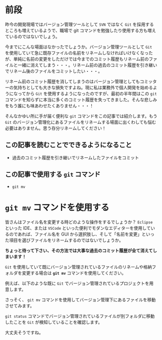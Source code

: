 # 前段

昨今の開発現場ではバージョン管理ツールとして `SVN` ではなく `Git` を採用するところも増えているようで、職場で git コマンドを勉強したり使用する方も増えているのではないでしょう。

今までにこんな場面はなかったでしょうか。バージョン管理ツールとして `Git` を使用していて急に既存ファイルの名前をリネームしなければいけなくなったが、単純に名前の変更をしただけでは今までのコミット履歴もリネーム前のファイルと一緒に消えてしまう・・・。リネーム前の過去のコミット履歴を引き継いでリネーム後のファイルをコミットしたい・・・。

リネーム前のコミット履歴を消してしまうのはバージョン管理としてもコミッターの気持ちとしても大きな損失ですよね。現に私は業務外で個人開発を始めるようになってから `Git` を使用するようになったのですが、最初の半年間はこの `git` コマンドを知らずに本当に多くのコミット履歴を失ってきました。そんな悲しみをもう誰にも味あわせたくありません・・・！

そんなかゆい所に手が届く便利な `git` コマンドをこの記事では紹介します。もう `Git` のバージョン管理化にあるファイルをリネームする場面に出くわしても悩む必要はありません。思う存分リネームしてください！

## この記事を読むことでできるようになること

- 過去のコミット履歴を引き継いでリネームしたファイルをコミット

## この記事で使用する `git` コマンド

- `git mv`

# `git mv` コマンドを使用する

皆さんはファイル名を変更する時どのような操作をするでしょうか？ `Eclipse` といった IDE、または `VSCode` といった便利でモダンなエディターを使用しているのであれば、ファイル名を GUI から選択肢し、そして「名前を変更」といった項目を選びファイルをリネームするのではないでしょうか。

**ちょっと待って下さい、その方法では大事な過去のコミット履歴が全て消えてしまいます！**

`Git` を使用していて既にバージョン管理されているファイルのリネームや格納フォルダを変更する場合は **`git mv`** コマンドを使用してください。

例えば、以下のような既に `Git` でバージョン管理されているプロジェクトを用意します。

さっそく、 `git mv` コマンドを使用してバージョン管理下にあるファイルを移動させてみます。

`git status` コマンドでバージョン管理されているファイルが別フォルダに移動したことを `Git` が検知していることを確認します。

大丈夫そうですね。
